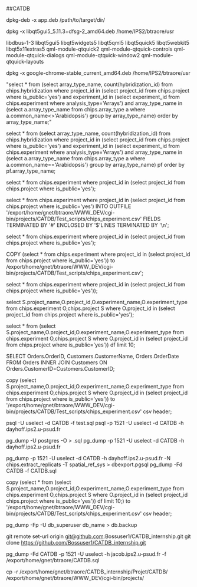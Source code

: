 ##CATDB


dpkg-deb -x app.deb /path/to/target/dir/

dpkg -x libqt5gui5_5.11.3+dfsg-2_amd64.deb /home/IPS2/btraore/usr


libdbus-1-3 libqt5gui5 libqt5widgets5 libqt5qml5 libqt5quick5 libqt5webkit5 libqt5x11extras5 qml-module-qtquick2 qml-module-qtquick-controls qml-module-qtquick-dialogs qml-module-qtquick-window2 qml-module-qtquick-layouts

dpkg -x google-chrome-stable_current_amd64.deb /home/IPS2/btraore/usr


"select * from (select array_type_name, count(hybridization_id) from chips.hybridization where project_id in (select project_id from chips.project where is_public='yes') and experiment_id in (select experiment_id from chips.experiment where analysis_type='Arrays') and array_type_name in (select a.array_type_name from chips.array_type a where a.common_name<>'Arabidopsis') group by array_type_name) order by array_type_name;"

select * from (select array_type_name, count(hybridization_id) from chips.hybridization where project_id in (select project_id from chips.project where is_public='yes') and experiment_id in (select experiment_id from chips.experiment where analysis_type='Arrays') and array_type_name in (select a.array_type_name from chips.array_type a where a.common_name=='Arabidopsis') group by array_type_name) pf order by pf.array_type_name;


select * from chips.experiment where project_id in (select project_id from chips.project where is_public='yes');

select * from chips.experiment where project_id in (select project_id from chips.project where is_public='yes') INTO OUTFILE '/export/home/gnet/btraore/WWW_DEV/cgi-bin/projects/CATDB/Test_scripts/chips_experiment.csv' FIELDS TERMINATED BY '#' ENCLOSED BY '$'LINES TERMINATED BY '\n';

select * from chips.experiment where project_id in (select project_id from chips.project where is_public='yes');

COPY (select * from chips.experiment where project_id in (select project_id from chips.project where is_public='yes')) to /export/home/gnet/btraore/WWW_DEV/cgi-bin/projects/CATDB/Test_scripts/chips_experiment.csv';


select * from chips.experiment where project_id in (select project_id from chips.project where is_public='yes'));

select S.project_name,O.project_id,O.experiment_name,O.experiment_type from chips.experiment O,chips.project S where O.project_id in (select project_id from chips.project where is_public='yes');

select * from (select S.project_name,O.project_id,O.experiment_name,O.experiment_type from chips.experiment O,chips.project S where O.project_id in (select project_id from chips.project where is_public='yes')) df limit 10;


SELECT Orders.OrderID, Customers.CustomerName, Orders.OrderDate
FROM Orders INNER JOIN Customers ON Orders.CustomerID=Customers.CustomerID;

copy (select S.project_name,O.project_id,O.experiment_name,O.experiment_type from chips.experiment O,chips.project S where O.project_id in (select project_id from chips.project where is_public='yes'))  to '/export/home/gnet/btraore/WWW_DEV/cgi-bin/projects/CATDB/Test_scripts/chips_experiment.csv' csv header;


psql -U uselect -d CATDB -f test.sql
psql -p 1521 -U uselect -d CATDB -h dayhoff.ips2.u-psud.fr

pg_dump -U postgres -O <dbname> > <dbname>.sql
pg_dump -p 1521 -U uselect -d CATDB -h dayhoff.ips2.u-psud.fr

pg_dump -p 1521 -U uselect -d CATDB -h dayhoff.ips2.u-psud.fr  -N chips.extract_replicats -T spatial_ref_sys > dbexport.pgsql
pg_dump -Fd CATDB -f CATDB.sql

copy (select * from (select S.project_name,O.project_id,O.experiment_name,O.experiment_type from chips.experiment O,chips.project S where O.project_id in (select project_id chips.project where is_public='yes')) df limit 10;) to '/export/home/gnet/btraore/WWW_DEV/cgi-bin/projects/CATDB/Test_scripts/chips_experiment.csv' csv header;


pg_dump -Fp -U db_superuser db_name > db.backup


git remote set-url origin git@github.com:Bossuser1/CATDB_internship.git
git clone https://github.com/Bossuser1/CATDB_internship.git

pg_dump -Fd CATDB -p 1521 -U uselect -h jacob.ips2.u-psud.fr -f /export/home/gnet/btraore/CATDB.sql

cp -r /export/home/gnet/btraore/CATDB_internship/Projet/CATDB/ /export/home/gnet/btraore/WWW_DEV/cgi-bin/projects/
